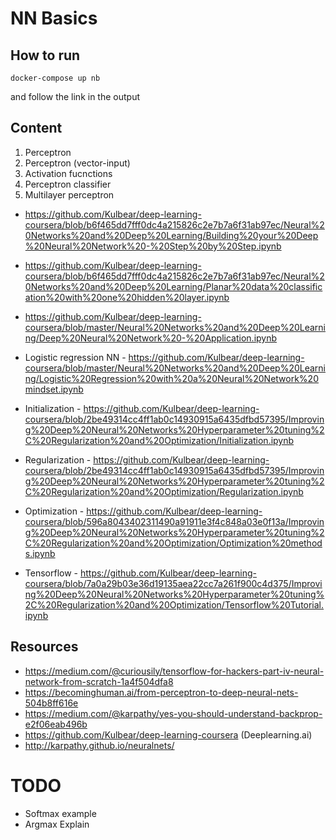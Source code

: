 # NN Basics

## How to run
```
docker-compose up nb
```
and follow the link in the output

## Content
1. Perceptron
2. Perceptron (vector-input)
3. Activation fucnctions
4. Perceptron classifier
5. Multilayer perceptron
  * https://github.com/Kulbear/deep-learning-coursera/blob/b6f465dd7fff0dc4a215826c2e7b7a6f31ab97ec/Neural%20Networks%20and%20Deep%20Learning/Building%20your%20Deep%20Neural%20Network%20-%20Step%20by%20Step.ipynb
  * https://github.com/Kulbear/deep-learning-coursera/blob/b6f465dd7fff0dc4a215826c2e7b7a6f31ab97ec/Neural%20Networks%20and%20Deep%20Learning/Planar%20data%20classification%20with%20one%20hidden%20layer.ipynb
  * https://github.com/Kulbear/deep-learning-coursera/blob/master/Neural%20Networks%20and%20Deep%20Learning/Deep%20Neural%20Network%20-%20Application.ipynb

* Logistic regression NN - https://github.com/Kulbear/deep-learning-coursera/blob/master/Neural%20Networks%20and%20Deep%20Learning/Logistic%20Regression%20with%20a%20Neural%20Network%20mindset.ipynb

* Initialization - https://github.com/Kulbear/deep-learning-coursera/blob/2be49314cc4ff1ab0c14930915a6435dfbd57395/Improving%20Deep%20Neural%20Networks%20Hyperparameter%20tuning%2C%20Regularization%20and%20Optimization/Initialization.ipynb
* Regularization - https://github.com/Kulbear/deep-learning-coursera/blob/2be49314cc4ff1ab0c14930915a6435dfbd57395/Improving%20Deep%20Neural%20Networks%20Hyperparameter%20tuning%2C%20Regularization%20and%20Optimization/Regularization.ipynb
* Optimization - https://github.com/Kulbear/deep-learning-coursera/blob/596a8043402311490a91911e3f4c848a03e0f13a/Improving%20Deep%20Neural%20Networks%20Hyperparameter%20tuning%2C%20Regularization%20and%20Optimization/Optimization%20methods.ipynb

* Tensorflow - https://github.com/Kulbear/deep-learning-coursera/blob/7a0a29b03e36d19135aea22cc7a261f900c4d375/Improving%20Deep%20Neural%20Networks%20Hyperparameter%20tuning%2C%20Regularization%20and%20Optimization/Tensorflow%20Tutorial.ipynb

## Resources
* https://medium.com/@curiousily/tensorflow-for-hackers-part-iv-neural-network-from-scratch-1a4f504dfa8
* https://becominghuman.ai/from-perceptron-to-deep-neural-nets-504b8ff616e
* https://medium.com/@karpathy/yes-you-should-understand-backprop-e2f06eab496b
* https://github.com/Kulbear/deep-learning-coursera (Deeplearning.ai)
* http://karpathy.github.io/neuralnets/

# TODO
* Softmax example
* Argmax Explain
